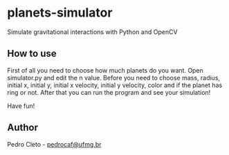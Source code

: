 # planets-simulator
Simulate gravitational interactions with Python and OpenCV

## How to use

First of all you need to choose how much planets do you want. Open simulator.py and edit the n value.
Before you need to choose mass, radius, initial x, initial y, initial x velocity, initial y velocity, color and if the planet has ring or not. After that you can run the program and see your simulation!

Have fun!

## Author

Pedro Cleto - pedrocaf@ufmg.br

